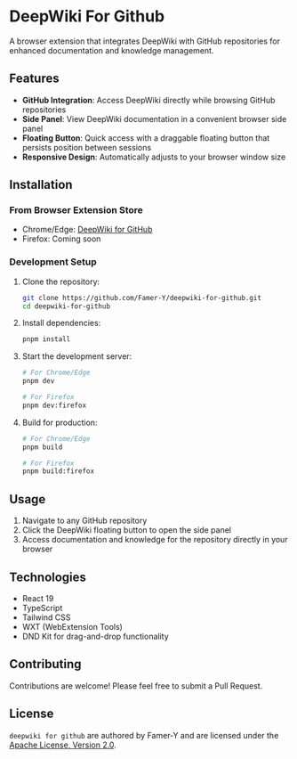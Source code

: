 # DeepWiki For Github

A browser extension that integrates DeepWiki with GitHub repositories for enhanced documentation and knowledge management.

## Features

- **GitHub Integration**: Access DeepWiki directly while browsing GitHub repositories
- **Side Panel**: View DeepWiki documentation in a convenient browser side panel
- **Floating Button**: Quick access with a draggable floating button that persists position between sessions
- **Responsive Design**: Automatically adjusts to your browser window size

## Installation

### From Browser Extension Store

- Chrome/Edge: [DeepWiki for GitHub](https://chromewebstore.google.com/detail/deepwiki-for-github/fmpkkcnafhhkllnccpgebapehaepmodn)
- Firefox: Coming soon

### Development Setup

1. Clone the repository:
   ```bash
   git clone https://github.com/Famer-Y/deepwiki-for-github.git
   cd deepwiki-for-github
   ```

2. Install dependencies:
   ```bash
   pnpm install
   ```

3. Start the development server:
   ```bash
   # For Chrome/Edge
   pnpm dev
   
   # For Firefox
   pnpm dev:firefox
   ```

4. Build for production:
   ```bash
   # For Chrome/Edge
   pnpm build
   
   # For Firefox
   pnpm build:firefox
   ```

## Usage

1. Navigate to any GitHub repository
2. Click the DeepWiki floating button to open the side panel
3. Access documentation and knowledge for the repository directly in your browser

## Technologies

- React 19
- TypeScript
- Tailwind CSS
- WXT (WebExtension Tools)
- DND Kit for drag-and-drop functionality

## Contributing

Contributions are welcome! Please feel free to submit a Pull Request.

## License

`deepwiki for github` are authored by Famer-Y and are licensed under the [Apache License, Version 2.0](/LICENSE).


